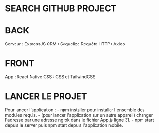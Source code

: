 # SEARCH GITHUB PROJECT

# BACK 

Serveur : ExpressJS
ORM : Sequelize
Requête HTTP : Axios 

# FRONT 

App : React Native
CSS : CSS et TailwindCSS

# LANCER LE PROJET 

Pour lancer l'application : 
    - npm installer pour installer l'ensemble des modules requis.
    - (pour lancer l'application sur un autre appareil) changer l'adresse par une adresse ngrok dans le fichier App.js ligne 31.
    - npm start depuis le server puis npm start depuis l'application mobile.